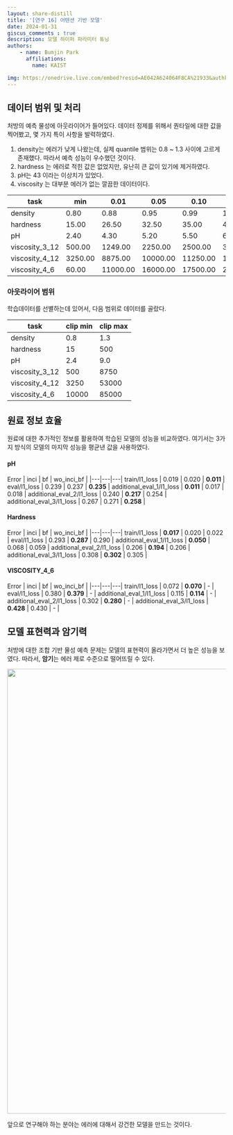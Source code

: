 ```yaml
---
layout: share-distill
title: '[연구 16] 어텐션 기반 모델'
date: 2024-01-31
giscus_comments : true
description: 모델 하이퍼 파라미터 튜닝 
authors: 
    - name: Bumjin Park
      affiliations:
        name: KAIST

img: https://onedrive.live.com/embed?resid=AE042A624064F8CA%21933&authkey=%21AL0CDDlfVmb0ySQ&width=1024
---
```



## 데이터 범위 및 처리 

처방의 예측 물성에 아웃라이어가 들어있다. 데이터 정제를 위해서 퀀타일에 대한 값을 찍어봤고, 몇 가지 특이 사항을 발력하였다. 

1. density는 에러가 낮게 나왔는데, 실제 quantile 범위는 0.8 ~ 1.3 사이에 고르게 존재했다. 따라서 예측 성능이 우수했던 것이다. 
2. hardness 는 에러로 적힌 값은 없었지만, 유난히 큰 값이 있기에 제거하였다. 
3. pH는 43 이라는 이상치가 있었다. 
4. viscosity 는 대부분 에러가 없는 깔끔한 데이터이다. 


|task | min | 0.01 | 0.05 | 0.10 | 0.25 | 0.50 | 0.75 | 0.90 | 0.95 | 0.99| max | std |
|---|---|---|---|---|---|---|---|---|---|---|---|---|
density  |  0.80  |  0.88  |  0.95  |  0.99  |  1.01  |  1.02  |  1.07  |  1.14  |  1.16  |  1.24  |  1022.50  |  11.54  | 
hardness  |  15.00  |  26.50  |  32.50  |  35.00  |  45.00  |  80.00  |  170.00  |  250.00  |  340.00  |  460.00  |  1500.00  |  125.04  | 
pH  |  2.40  |  4.30  |  5.20  |  5.50  |  6.00  |  6.50  |  7.00  |  7.10  |  7.80  |  9.00  |  43.00  |  1.34  | 
viscosity_3_12  |  500.00  |  1249.00  |  2250.00  |  2500.00  |  3000.00  |  4000.00  |  5000.00  |  6000.00  |  6500.00  |  7500.00  |  8750.00  |  1371.00  | 
viscosity_4_12  |  3250.00  |  8875.00  |  10000.00  |  11250.00  |  14000.00  |  18000.00  |  22500.00  |  27250.00  |  30000.00  |  36687.50  |  53000.00  |  6800.94  | 
viscosity_4_6  |  60.00  |  11000.00  |  16000.00  |  17500.00  |  29000.00  |  45000.00  |  60000.00  |  65000.00  |  70000.00  |  75000.00  |  85000.00  |  17489.22  | 


### 아웃라이어 범위 

학습데이터를 선별하는데 있어서, 다음 범위로 데이터를 골랐다. 

|task | clip min | clip max |
|---|---|---|
density | 0.8 | 1.3 | 
hardness | 15 | 500 | 
pH | 2.4 | 9.0 | 
viscosity_3_12 | 500 | 8750 | 
viscosity_4_12 | 3250 | 53000 | 
viscosity_4_6 |  10000 | 85000 | 


## 원료 정보 효율 

원료에 대한 추가적인 정보를 활용하여 학습된 모델의 성능을 비교하였다. 여기서는 3가지 방식의 모델의 마지막 성능을 평균낸 값을 사용하였다. 

#### pH 


Error | inci |  bf |  wo_inci_bf | 
|---|---|---|
train/l1_loss | 0.019 | 0.020 | **0.011** | 
eval/l1_loss | 0.239 | 0.237 | **0.235** | 
additional_eval_1/l1_loss | **0.011** | 0.017 | 0.018 | 
additional_eval_2/l1_loss | 0.240 | **0.217** | 0.254 | 
additional_eval_3/l1_loss | 0.267 | 0.271 | **0.258** | 

#### Hardness 

Error | inci |  bf |  wo_inci_bf | 
|---|---|---|
train/l1_loss | **0.017** | 0.020 | 0.022 | 
eval/l1_loss | 0.293 | **0.287** | 0.290 | 
additional_eval_1/l1_loss | **0.050** | 0.068 | 0.059 | 
additional_eval_2/l1_loss | 0.206 | **0.194** | 0.206 | 
additional_eval_3/l1_loss | 0.308 | **0.302** | 0.305 | 


#### VISCOSITY_4_6

Error | inci |  bf |  wo_inci_bf | 
|---|---|---|
train/l1_loss | 0.072 | **0.070** | - | 
eval/l1_loss | 0.380 | **0.379** | - | 
additional_eval_1/l1_loss | 0.115 | **0.114** | - | 
additional_eval_2/l1_loss | 0.302 | **0.280** | - | 
additional_eval_3/l1_loss | **0.428** | 0.430 | - | 



## 모델 표현력과 암기력

처방에 대한 조합 기반 물성 예측 문제는 모델의 표현력이 올라가면서 더 높은 성능을 보였다. 
따라서, **암기**는 에러 제로 수준으로 떨어뜨릴 수 있다. 

<img src="https://onedrive.live.com/embed?resid=AE042A624064F8CA%21933&authkey=%21AL0CDDlfVmb0ySQ&width=1024" width="1024" height="auto" />

앞으로 연구해야 하는 분야는 에러에 대해서 강건한 모델을 만드는 것이다. 